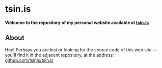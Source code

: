 # tsin.is

**Welcome to the repository of my personal website available at [tsin.is](https://tsin.is)**

## About

Hey! Perhaps you are lost or looking for the source code of this web site — you'll find it in the adjacent repository, at the address: [github.com/tsinis/tsin.is](https://github.com/tsinis/tsin.is)
